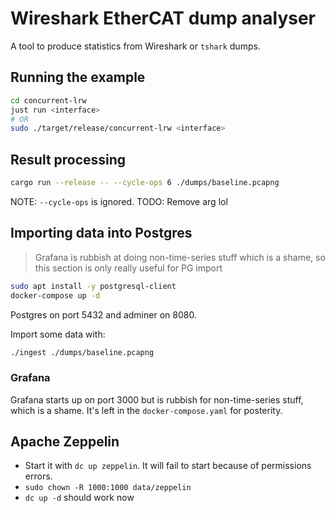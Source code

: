 # Wireshark EtherCAT dump analyser

A tool to produce statistics from Wireshark or `tshark` dumps.

## Running the example

```bash
cd concurrent-lrw
just run <interface>
# OR
sudo ./target/release/concurrent-lrw <interface>
```

## Result processing

```bash
cargo run --release -- --cycle-ops 6 ./dumps/baseline.pcapng
```

NOTE: `--cycle-ops` is ignored. TODO: Remove arg lol

## Importing data into Postgres

> Grafana is rubbish at doing non-time-series stuff which is a shame, so this section is only really
> useful for PG import

```bash
sudo apt install -y postgresql-client
docker-compose up -d
```

Postgres on port 5432 and adminer on 8080.

Import some data with:

```bash
./ingest ./dumps/baseline.pcapng
```

### Grafana

Grafana starts up on port 3000 but is rubbish for non-time-series stuff, which is a shame. It's left
in the `docker-compose.yaml` for posterity.

## Apache Zeppelin

- Start it with `dc up zeppelin`. It will fail to start because of permissions errors.
- `sudo chown -R 1000:1000 data/zeppelin`
- `dc up -d` should work now
